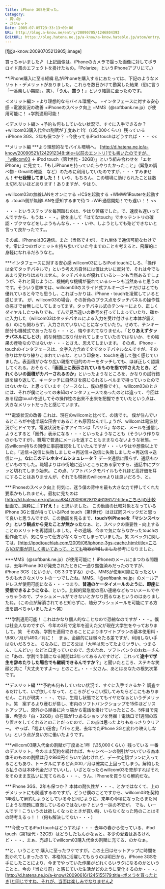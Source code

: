 ```yaml
---
Title: iPhone 3GSを買った。
Category:
- 買い物
- ガジェット
Date: 2009-07-05T23:33:13+09:00
URL: http://blog.a-know.me/entry/20090705/1246804393
EditURL: https://blog.hatena.ne.jp/a-know/a-know.hateblo.jp/atom/entry/12921228815727980013
---
```



[f:id:a-know:20090705213905j:image]

買っちゃいました♪
（上記画像は、iPhoneのカメラで撮った画像に対してポラロイド風のエフェクトを掛けたもの。「Polarize」というiPhoneアプリにて。）


**iPhone購入に至る経緯
私がiPhoneを購入するにあたっては、下記のようなメリット・デメリットがありました。これらを数日かけて勘案した結果（俗に言う「一番楽しい期間」。笑）、「<span style="font-weight:bold;">うん、買う！</span>」という結論に至ったのです。


>>
＜メリット編＞
+より理想的なモバイル環境へ。
+インタフェースに対する安心感
+電波状況の改善
+iPhoneのスペック向上
+MMS（@softbank.ne.jp）が使用可能に！
+学割適用可能！


＜デメリット編＞
+予約も何もしていない状況で、すぐに入手できるか？
+willcom03購入代金の割賦が丁度あと1年（\35,000くらい）残っている
+iPhone 3GS、2年も保つか？
+今使ってるiPod touchはどうすれば・・・
<<


**メリット編
***より理想的なモバイル環境へ。
[http://d.hatena.ne.jp/a-know/20090521/1242912348:title=以前のエントリ]でも書いたのですが、「willcom03 ＋ iPod touch（第1世代・32GB）」という組み合わせを「エセiPhone」に見立て、「もしiPhoneを持っていたらやりたかったこと」（緊急の調べ物・Gmailの確認　など）のために利用していたのですが、・・・すみません！<span style="font-weight:bold;">ヤセ我慢してました！！</span>
いや、もちろん、この環境に助けられたことは数え切れないほどあります！ありますが、やはり、


>>
+willcom03の無線LANをオンにする
+ICSを起動する
+WMWifiRouterを起動する
+touch側が無線LANを感知するまで待つ
+WiFi通信開始！でも遅い！！
<<


・・・というステップを毎回踏むのは、やはり苦痛でした。で、速度も遅いってんですから、もうね・・・。欲を出して「はてなtouch」でホッテントリの確認・ブクマなどをしようもんなら、・・・いや、しようとしても殆どできないと言って良かったです。。

その点、iPhoneは3G通信。また（当然ですが）、それ単体で通信可能なわけです。常に2つのガジェットを持ち歩いていた今までのことを考えると、飛躍的に身軽になれるだろうなと。


***インタフェースに対する安心感
willcom03にしろiPod touchにしろ、「操作は全てタッチパネルで」という考え方自体には僕は大いに反対で、それは今でもあまり変わりはありません。タッチパネルが優れているシーンも当然あるでしょうが、それと同じように、機械的な機構が優れているシーンも当然あると思うのです。そういう意味では、willcom03のスライド式フルキーボードだけはとても優れていると今でも思うし、こればっかりは、iPhone・touchを凌駕していると感じます。
が、willcom03の場合、その折角のプラス点をタッチパネルの操作性の悪さで台無しにしてしまってます。タッチパネル式のテンキーにより、正しくダイヤルしたつもりでも、てんで見当違いの番号を打ってしまっていたり、確かに入力した（willcom03はタッチパネルによる入力を受け付けると本体が震える）のにも関わらず、入力されていないことになっていたり。せめて、テンキー部分も機械式であったなら・・・と、悔やまれてなりません。「<span style="font-weight:bold;">とりあえずタッチパネルにしとけ</span>」的な発想に取り付かれてしまっていたのではないか、その結果の産物なのではないか・・・とさえ、思えてしまいます。
その点、iPhone・touchのインタフェースは、文字入力含めて全てタッチパネルなんですが、その作りはかなり練りこまれているな、という印象を、touchを通して強く感じていました。表面積がかなり広い親指で目的のキーをタッチしても、ほぼ正しく認識してくれる。おそらく、「<span style="font-weight:bold;">画面上に表示されているものを指で押さえたとき、どれくらいの面積がカバーされるのか</span>」といったようなところを、かなりの試行錯誤を繰り返して、キータッチに自然さを感じられるレベルまで持っていったのではないかな、と思っています（ソースなし、僕の想像です）。
willcom03のときには、それが僕にとっての未知のインタフェースであったのとは違って、今回はある程度touchを通してその操作性の出来不出来を把握できていたという点は、大きなメリットだったと感じています。


***電波状況の改善
これは、現在のwillcomと比べて、の話です。
僕が住んでいるところが中途半端な田舎であることも原因なんでしょうが、willcomは電波状況がヒドイです。電波状況を示すアイコンは「バリ５」なのに、メールを送信しようとすると「圏外」表示になる・・・といったようなことも（そういう作りなのかもですが）。職場で普通にメールを返すこともままならないような状態。一応willcom持ちの同僚に事前確認をしていたんですが・・・いやはや想像以上でした。「送信→送信に失敗しました→再送信→送信に失敗しました→再送信→送信に〜」。<span style="font-weight:bold;">なにこのテレホタイムシミュレータ？</span>
データ通信に限らず、通話もひどいものでした。職場よりは市街地に近いところにある家ですら、通話中にプツッと切れてしまう始末。
この点、ソフトバンクモバイルもそれほど高評価を耳にすることはありませんが、それでも現状のwillcomよりは良いだろう、と。


***iPhoneのスペック向上
何気に、迷う僕の背中を最も大きな力で押してくれた要素かもしれません。最初に見たのは[http://d.hatena.ne.jp/tacca884/20090628/1246136172:title=こちら]の比較動画で、純粋に「<span style="font-weight:bold;">すげえ！</span>」と思いました。
この動画の比較対象となっているiPhone 3Gと僕が持っているiPod touch（第1世代）はほぼ同スペックだと思って良いと思うんですが、この動画を見るまで、<span style="font-weight:bold;">touchやiPhoneを「マシンスペック」という観点から見たことが無かった</span>なぁ、と、スペックの重要性・向上することのメリットを再認識しました。その途端、今まで気にならなかったtouchの動作全てが、気になって仕方がなくなってしまっていました。笑
スペックに関しては、[http://ipodtouchlab.com/2009/06/iphone-3gs-cache.html:title=こちら]の記事が詳しく書いてあって、とても<del datetime="2009-07-05T23:33:13+09:00">物欲が増しました</del>参考になりました。


***MMS（@softbank.ne.jp）が使用可能に！
iPhoneのメールにまつわる問題は、去年iPhone 3Gが発売されたときに一通り勉強済みだったのですが、iPhone 3GS（というか、OS 3.0ですね）から、MMSが使用可能になったというのも大きなメリットの一つでしたね。MMS、「@softbank.ne.jp」のメールアドレスが使用可能になる・・・つまり、<span style="font-weight:bold;">普通のケータイメールのように、即座に受信できるようになる</span>、という。比較的緊急度の高い連絡などもついメールでやっちゃうので、プッシュメールができないとかなり困るなぁというのはありましたね。（この点が解消されてると知らずに、随分プッシュメールを可能にする方法を調べちゃいましたよ〜笑）


***学割適用可能！
これはかなり個人的なことなので恐縮なのですが・・・。僕は社会人なのですが、今年の3月で定年を迎えた父が現在大学生をやっておりまして。笑　その為、学割を適用できることによりホワイトプランの基本使用料・\980／月が\490／月に！　まぁ、金額的には微々たる差ですが、利用しない手はないだろうと。
ちなみに、日ごろ父は「大学は思ってたよりツラい、つまらん、しんどい」などと口走っていたので、念のため、ソフトバンクのおねーさんに「あの、学割で半額になる期間は3年ってあるんですけど、これって<span style="font-weight:bold;">途中で学生を辞めたりした場合でも継続できるんですか？</span>」と聞いたところ、ステキな笑顔と共に「大丈夫ですよ〜」とのこと。・・・父さん、あとはあなたの根気次第です。



**デメリット編
***予約も何もしていない状況で、すぐに入手できるか？
調査するだけして、いざ欲しくなって、ところがどっこい探してみたらどこにもありません、これが現実・・・、では、生殺し状態でとてもイヤだなぁというデメリット。笑　案ずるより産むが易し、市内のソフトバンクショップを15件ほどリストアップし、郊外から順番に片っ端から電話を掛けていったところ、5件目で見事、希望の「白・32GB」の在庫が1つあるショップを発掘！電話口で1週間の取り置きをしてくれるとのことだったので、この点は思ったよりもあっさりクリアー。
やっぱ、「程よい田舎」「パッと見、去年でたiPhone 3Gと変わり映えしない」という点が良い方に働いたようです。


***willcom03購入代金の割賦が丁度あと1年（\35,000くらい）残っている
一番のデメリット。今のまま契約を続ければ、キャンペーンの割引がついている為本体そのものの割賦は月々980円ぐらいで済むけれど、データ定額プランに入ってることもあり、トータルにすると\5,000／月は確実に上回ってしまう。解約したら払うのは本体代金だけでいいし、いざとなったらwillcom03を売却すればそれをそのまま支払いに充てられる・・・、うん、iPhoneを買うなら解約だな。


***iPhone 3GS、2年も保つか？
本体の耐久性が・・・、とかではなくて、上のデメリットにも関連するのですが。どうせ僕のことですから、willcom03を契約1年残して解約しようとしている今と同じように、来年の今頃になったらまた同じような問題に直面しているのではないか？という一抹の不安が。
でも、いーんです！こういうのは欲しくなったときが買い時、いらなくなった時のことはその時考えるっ！！（何も解決してない・・・）


***今使ってるiPod touchはどうすれば・・・
去年の春から使っている、iPod touch（第1世代・32GB）はどうしたもんかなぁと。多少の愛着はあるけれど・・・、まぁ、売却してwillcom03購入代金の割賦に充てる、のかなぁ。


**と、いうことで
購入に至ったワケですが。この土日はセットアップに時間を割かれてしまったので、本格的に活躍してもらうのは明日から。iPhone 3GSを手にしたことにより、今までやっていた作業がどれくらいラクになるのかということと、今の「当たり前」と感じていた生活がどのように変化するのか・・・。[http://d.hatena.ne.jp/a-know/20090616/1245155179:title=ポメラを買ったとき]と同じですね、それが、当面は楽しみでなりません♪

